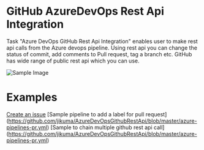 # GitHub AzureDevOps Rest Api Integration

Task "Azure DevOps GitHub Rest Api Integration" enables user to make rest api calls from the Azure devops pipeline. Using rest api you can change the status of commit, add comments to Pull request, tag a branch etc. GitHub has wide range of public rest api which you can use.

![Sample Image](https://github.com/jikuma/AzureDevOpsGithubRestApi/blob/master/screenshots/screen1.PNG?raw=true)

# Examples
[Create an issue](https://github.com/jikuma/AzureDevOpsGithubRestApi/blob/master/issue.md)
[Sample pipeline to add a label for pull request] (https://github.com/jikuma/AzureDevOpsGithubRestApi/blob/master/azure-pipelines-pr.yml) 
[Sample to chain multiple github rest api call] (https://github.com/jikuma/AzureDevOpsGithubRestApi/blob/master/azure-pipelines-pr.yml)